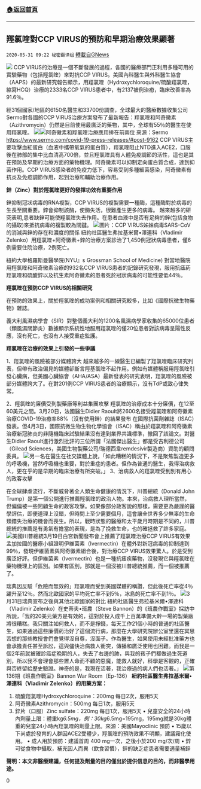 ###  [:house:返回首頁](https://github.com/ourhimalayas/txt)
---

## 羥氯喹對CCP VIRUS的預防和早期治療效果顯著
`2020-05-31 09:22 秘密翻译组` [轉載自GNews](https://gnews.org/zh-hant/218644/)

![](https://s3.amazonaws.com/gnews-media-offload/wp-content/uploads/2020/05/31090356/1-131-81.jpg)
CCP VIRUS的治療是一個不斷發展的過程，各國的醫療部門正利用多種可用的實驗藥物（包括羥氯喹）來對抗CCP VIRUS。美國內科醫生與外科醫生協會（AAPS）的最新研究報告顯示，用羥氯喹（Hydroxychloroquine/硫酸羥氯喹，縮寫HCQ）治療的2333名CCP VIRUS患者中，有2137被例治癒，臨床改善率為91.6％。

經31個國家/地區的6150名醫生和33700份調查，全球最大的醫療數據收集公司Sermo對各國的CCP VIRUS治療方案發布了最新報告：羥氯喹和阿奇黴素（Azithromycin）仍然是目前使用最廣泛的藥物，其中，全球有55％的醫生在使用羥氯喹。
![](https://s3.amazonaws.com/gnews-media-offload/wp-content/uploads/2020/05/31090421/2-47-49.png)![](https://s3.amazonaws.com/gnews-media-offload/wp-content/uploads/2020/05/31090508/3-35-32.png)阿奇黴素和羥氯喹治療應用排在前兩位
來源：Sermo https://www.sermo.com/covid-19-press-releases/#post-9162
CCP VIRUS主要攻擊血紅蛋白（血液中攜帶氧氣的蛋白質），羥氯喹阻止NTD進入ACE2，口服後在肺部的集中比血清高700倍，並且羥氯喹具有人體免疫調節的活性，這也是其在預防及早期的治療方面的藥物機理。阿奇黴素可以抑制定向蛋白質合成，達到抑菌作用。CCP VIRUS感染者的免疫力低下，容易受到多種細菌感染，阿奇黴素有抗炎及免疫調節作用，起到治療和輔助治療作用。

**鋅（Zinc）對於羥氯喹更好的發揮功效有重要作用**

鋅抑制冠狀病毒的RNA複製，CCP VIRUS的複製需要一種酶，這種酶對於病毒的生長至關重要。鋅會抑制該酶，使酶失活，很難產生更多的病毒。
越來越多的研究表明,患者缺鋅可能使羥氯喹失去作用。在患者血液中是否有足夠的鋅(包括食物的攝取)來抵抗病毒的複製較為關鍵。
![](https://s3.amazonaws.com/gnews-media-offload/wp-content/uploads/2020/05/31090554/4-30-26.png)圖片：CCP VIRUS姊妹病毒SARS-CoV的消減與鋅的存在和濃度的關係
紐約社區醫生弗拉基米爾•澤連科（Vladimir Zelenko）用羥氯喹+阿奇黴素+鋅的治療方案診治了1,450例冠狀病毒患者，僅6例需要住院治療，2例死亡。

紐約大學格羅斯曼醫學院(NYU』s Grossman School of Medicine) 對當地醫院用羥氯喹和阿奇黴素治療的932名CCP VIRUS患者的記錄研究發現，服用抗瘧葯羥氯喹和硫酸鋅以及抗生素阿奇黴素的患者死於冠狀病毒的可能性要低44％。

**羥氯喹在預防CCP VIRUS的相關研究**

在預防的效果上，關於羥氯喹的成功案例和相關研究較多，比如《國際抗微生物藥物》雜誌。

義大利風濕病學會（SIR）對整個義大利的1200名風濕病學家收集的65000位患者（類風濕關節炎）數據顯示系統性地服用羥氯喹的僅20位患者對該病毒呈陽性反應，沒有死亡，也沒有人接受重症監護。

**羥氯喹在治療的效果上引發的一些爭議**

1、羥氯喹的風險被部分媒體誇大
越來越多的一線醫生已編製了羥氯喹臨床研究列表，但帶有政治偏見的媒體卻斷言羥基氯喹不起作用。例如有媒體稱服用羥氯喹引發心臟病，但美國心臟協會（AHA/ASA）最新發表的研究表明，羥氯喹的風險被部分媒體誇大了。在對201例CCP VIRUS患者的治療顯示，沒有TdP或致心律失常。

2、羥氯喹的廉價受到製藥廠等利益集團攻擊
羥氯喹的治療成本十分廉價，在12至60美元之間。3月20日，法國醫生Didier Raoult將2600名接受羥氯喹和阿奇黴素治療COVID-19治癒率88%（沒有使用鋅）的結果發布 在國際抗菌劑雜誌（ISAC）發表。但4月3日，國際抗微生物生物化學協會（ISAC）稱由於羥氯喹和阿奇黴素治療新冠肺炎的非隨機臨床試驗結果沒有達到業界共識標準，撤回了該論文。對醫生Didier Raoult進行激烈批評的三位所謂「法國傑出醫生」都是受吉利德公司（Gilead Sciences，美國生物製藥公司/瑞德西韋remdesivir製造商）資助的顧問委員。
![](https://s3.amazonaws.com/gnews-media-offload/wp-content/uploads/2020/05/31090659/5-27-20.png)另一名在醫生在社交媒體上說，「如此糟糕的情況下，不是聚焦製造更多的呼吸機，當然呼吸機也重要，對於重症的患者。但作為普通的醫生，我得治病救人，更在乎的是早期的臨床治療有所突破。」
3、治病救人的羥氯喹受到別有用心的政客攻擊

在全球肆虐流行，不斷威脅著全人類生命健康的情況下，川普總統（Donald John Trump）是第一個公開進行推薦羥氯喹的政治人物。本來，治病救人理所當然，但偏偏被一些罔顧生命的政客攻擊。如果像部分政客說的那樣，需要更為嚴謹的醫學評估，即便道理上沒錯，但時間上至少需要個月，這會讓全世界多少無辜的生命類錯失治療的機會而喪生。所以，戰時狀態的醫療和太平歲月時期是不同的，川普總統的推薦是有勇氣有擔當的表現，是為了挽救生命，也的確拯救了許多家庭。
![](https://s3.amazonaws.com/gnews-media-offload/wp-content/uploads/2020/05/31090910/6-18-17.png)美國川普總統3月19日白宮新聞發布會上推薦了羥氯喹治療CCP VIRUS有效果
孟加拉國的醫療小組證明伊維菌素（Ivermectin）在體外對新冠病毒的抑制達到99％，發現伊維菌素與阿奇黴素組合後，對治療CCP VIRUS效果驚人。於是受到廣泛好評。但伊維菌素（Ivermectin）也是一種抗瘧疾藥物，沒發現它與羥氯喹在藥物機理上的區別。如果有區別，那就是一個沒被川普總統推薦，而一個被推薦了。

瑞典因反駁「危險而無效的」羥氯喹而受到美國媒體的稱讚，但此後死亡率從4％躍升至12％。然而北歐國家的平均死亡率不到5％，冰島的死亡率不到1％。
![](https://s3.amazonaws.com/gnews-media-offload/wp-content/uploads/2020/05/31090954/7-18-13.png)3月31日瑞典宣布之後與其他北歐國家的對比
紐約社區醫生弗拉基米爾•澤連科（Vladimir Zelenko）在史蒂夫•班農（Steve Bannon）的《班農作戰室》採訪中所說，「我的20美元藥方是有效的，這對於投入成千上百萬準備大幹一場的製藥廠將很糟糕。我只關注如何救人，而不是掙錢，每天工作21個小時的普通的社區醫生，如果通過這些廉價葯治好了這個流行病，那麼在大學研究院辦公室里還在冥思苦想的那些教授會們會覺得沒自尊，沒面子。作為醫生，如果使用未經批准藥方也會承擔責任甚至訴訟，這與儘快治病救人衝突，傳播和廣泛使用也困難。而我是一個2年前就被確診癌症晚期的人，失去了右邊的肺，與我的孩子們都做過生死道別，所以我不會理會那些置人命而不顧的惡魔，能救人就好，科學是客觀的，正確與否終留給歷史驗證。神奇的是，我現在活著，我治療過的病人們也活著。」
![](https://s3.amazonaws.com/gnews-media-offload/wp-content/uploads/2020/05/31091033/8-9-17.png)第136期《班農作戰室》Bannon War Room（Ep-136）
**紐約社區醫生弗拉基米爾•澤連科（Vladimir Zelenko）的用藥方案：**

1. 硫酸羥氯喹Hydroxychloroquine：200mg 每日2次，服用5天
2. 阿奇黴素Azithromycin：500mg 每日1次，服用5天
3. 鋅片（口服）Zinc sulfate：220mg 每日1次，服用5天
• 兒童安全的24小時內劑量上限：體重kg*6.5mg，例：30kg*6.5mg=195mg，195mg就是30kg體重的兒童24小時內羥氯喹的劑量上限。來源：美國Mayoclinic
預防
• 15歲以下尚處於發育的人群因ACE2受體少，羥氯喹的預防效果不明顯，建議霧化使用。
• 成人用於預防：建議首周 400 mg一次，之後小於200 mg/次/周
• 鋅可從食物中攝取，補充因人而異（飲食習慣），鋅的缺乏症患者需要適量補鋅


**聲明：本文非醫療建議，任何提及劑量的目的僅出於提供信息的目的，而非醫學用途。**

0
